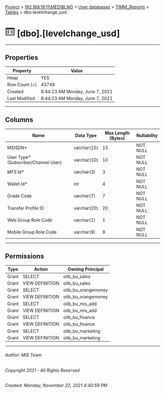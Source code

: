 #### 

[Project](../../../../index.md) > [192.168.19.11\\MEDIBLNG](../../../index.md) > [User databases](../../index.md) > [TIMM_Reports](../index.md) > [Tables](Tables.md) > dbo.levelchange_usd

# ![Tables](../../../../Images/Table32.png) [dbo].[levelchange_usd]

---

## <a name="#properties"></a>Properties

| Property | Value |
|---|---|
| Heap | YES |
| Row Count (~) | 43748 |
| Created | 6:44:23 AM Monday, June 7, 2021 |
| Last Modified | 6:44:23 AM Monday, June 7, 2021 |


---

## <a name="#columns"></a>Columns

| Name | Data Type | Max Length (Bytes) | Nullability |
|---|---|---|---|
| MSISDN* | varchar(15) | 15 | NOT NULL |
| User Type* (Subscriber/Channel User) | varchar(10) | 10 | NOT NULL |
| MFS Id* | varchar(3) | 3 | NOT NULL |
| Wallet Id* | int | 4 | NOT NULL |
| Grade Code | varchar(7) | 7 | NOT NULL |
| Transfer Profile ID | varchar(20) | 20 | NOT NULL |
| Web Group Role Code | varchar(1) | 1 | NOT NULL |
| Mobile Group Role Code | varchar(9) | 9 | NOT NULL |


---

## <a name="#permissions"></a>Permissions

| Type | Action | Owning Principal |
|---|---|---|
| Grant | SELECT | olib_bu_sales |
| Grant | VIEW DEFINITION | olib_bu_sales |
| Grant | SELECT | olib_bu_orangemoney |
| Grant | VIEW DEFINITION | olib_bu_orangemoney |
| Grant | SELECT | olib_bu_mis_add |
| Grant | VIEW DEFINITION | olib_bu_mis_add |
| Grant | SELECT | olib_bu_finance |
| Grant | VIEW DEFINITION | olib_bu_finance |
| Grant | SELECT | olib_bu_marketing |
| Grant | VIEW DEFINITION | olib_bu_marketing |


---

###### Author:  MIS Team

###### Copyright 2021 - All Rights Reserved

###### Created: Monday, November 22, 2021 4:40:59 PM

